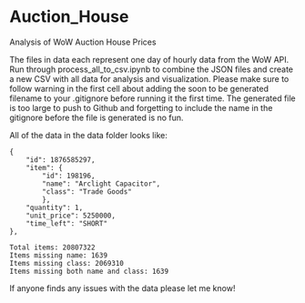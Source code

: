 # Auction_House
Analysis of WoW Auction House Prices

The files in data each represent one day of hourly data from the WoW API. Run through 
process_all_to_csv.ipynb to combine the JSON files and create a new CSV
with all data for analysis and visualization. Please make sure to follow warning
in the first cell about adding the soon to be generated filename to your
.gitignore before running it the first time. The generated file is too large to
push to Github and forgetting to include the name in the gitignore before the file 
is generated is no fun.

All of the data in the data folder looks like:

```
{
    "id": 1876585297,
    "item": {
        "id": 198196,
        "name": "Arclight Capacitor",
        "class": "Trade Goods"
        },
    "quantity": 1,
    "unit_price": 5250000,
    "time_left": "SHORT"
},
```
```
Total items: 20807322
Items missing name: 1639
Items missing class: 2069310
Items missing both name and class: 1639
```

If anyone finds any issues with the data please let me know!
